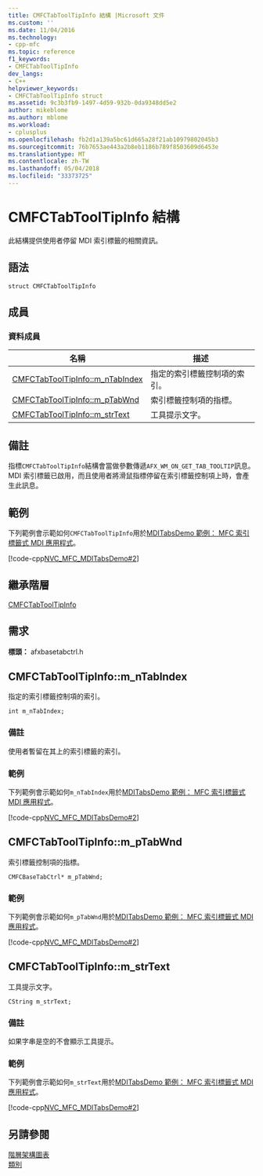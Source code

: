 ```yaml
---
title: CMFCTabToolTipInfo 結構 |Microsoft 文件
ms.custom: ''
ms.date: 11/04/2016
ms.technology:
- cpp-mfc
ms.topic: reference
f1_keywords:
- CMFCTabToolTipInfo
dev_langs:
- C++
helpviewer_keywords:
- CMFCTabToolTipInfo struct
ms.assetid: 9c3b3fb9-1497-4d59-932b-0da9348dd5e2
author: mikeblome
ms.author: mblome
ms.workload:
- cplusplus
ms.openlocfilehash: fb2d1a139a5bc61d665a28f21ab10979802045b3
ms.sourcegitcommit: 76b7653ae443a2b8eb1186b789f8503609d6453e
ms.translationtype: MT
ms.contentlocale: zh-TW
ms.lasthandoff: 05/04/2018
ms.locfileid: "33373725"
---
```

# <a name="cmfctabtooltipinfo-structure"></a>CMFCTabToolTipInfo 結構
此結構提供使用者停留 MDI 索引標籤的相關資訊。  
  
## <a name="syntax"></a>語法  
  
```  
struct CMFCTabToolTipInfo  
```  
  
## <a name="members"></a>成員  
  
### <a name="data-members"></a>資料成員  
  
|名稱|描述|  
|----------|-----------------|  
|[CMFCTabToolTipInfo::m_nTabIndex](#m_ntabindex)|指定的索引標籤控制項的索引。|  
|[CMFCTabToolTipInfo::m_pTabWnd](#m_ptabwnd)|索引標籤控制項的指標。|  
|[CMFCTabToolTipInfo::m_strText](#m_strtext)|工具提示文字。|  
  
## <a name="remarks"></a>備註  
 指標`CMFCTabToolTipInfo`結構會當做參數傳遞`AFX_WM_ON_GET_TAB_TOOLTIP`訊息。 MDI 索引標籤已啟用，而且使用者將滑鼠指標停留在索引標籤控制項上時，會產生此訊息。  
  
## <a name="example"></a>範例  
 下列範例會示範如何`CMFCTabToolTipInfo`用於[MDITabsDemo 範例： MFC 索引標籤式 MDI 應用程式](../../visual-cpp-samples.md)。  
  
 [!code-cpp[NVC_MFC_MDITabsDemo#2](../../mfc/reference/codesnippet/cpp/cmfctabtooltipinfo-structure_1.cpp)]  
  
## <a name="inheritance-hierarchy"></a>繼承階層  
 [CMFCTabToolTipInfo](../../mfc/reference/cmfctabtooltipinfo-structure.md)  
  
## <a name="requirements"></a>需求  
 **標頭：** afxbasetabctrl.h  
  
##  <a name="m_ntabindex"></a>  CMFCTabToolTipInfo::m_nTabIndex  
 指定的索引標籤控制項的索引。  
  
```  
int m_nTabIndex;  
```  
  
### <a name="remarks"></a>備註  
 使用者暫留在其上的索引標籤的索引。  
  
### <a name="example"></a>範例  
 下列範例會示範如何`m_nTabIndex`用於[MDITabsDemo 範例： MFC 索引標籤式 MDI 應用程式](../../visual-cpp-samples.md)。  
  
 [!code-cpp[NVC_MFC_MDITabsDemo#2](../../mfc/reference/codesnippet/cpp/cmfctabtooltipinfo-structure_1.cpp)]  
  
##  <a name="m_ptabwnd"></a>  CMFCTabToolTipInfo::m_pTabWnd  
 索引標籤控制項的指標。  
  
```  
CMFCBaseTabCtrl* m_pTabWnd;  
```  
  
### <a name="example"></a>範例  
 下列範例會示範如何`m_pTabWnd`用於[MDITabsDemo 範例： MFC 索引標籤式 MDI 應用程式](../../visual-cpp-samples.md)。  
  
 [!code-cpp[NVC_MFC_MDITabsDemo#2](../../mfc/reference/codesnippet/cpp/cmfctabtooltipinfo-structure_1.cpp)]  
  
##  <a name="m_strtext"></a>  CMFCTabToolTipInfo::m_strText  
 工具提示文字。  
  
```  
CString m_strText;  
```  
  
### <a name="remarks"></a>備註  
 如果字串是空的不會顯示工具提示。  
  
### <a name="example"></a>範例  
 下列範例會示範如何`m_strText`用於[MDITabsDemo 範例： MFC 索引標籤式 MDI 應用程式](../../visual-cpp-samples.md)。  
  
 [!code-cpp[NVC_MFC_MDITabsDemo#2](../../mfc/reference/codesnippet/cpp/cmfctabtooltipinfo-structure_1.cpp)]  
  
## <a name="see-also"></a>另請參閱  
 [階層架構圖表](../../mfc/hierarchy-chart.md)   
 [類別](../../mfc/reference/mfc-classes.md)
